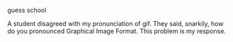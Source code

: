 guess school

A student disagreed with my pronunciation of gif. They said, snarkily, how do you pronounced Graphical Image Format. This problem is my response.
